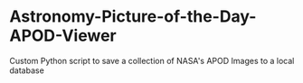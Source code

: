 # Astronomy-Picture-of-the-Day-APOD-Viewer
Custom Python script to save a collection of NASA's APOD Images to a local database
